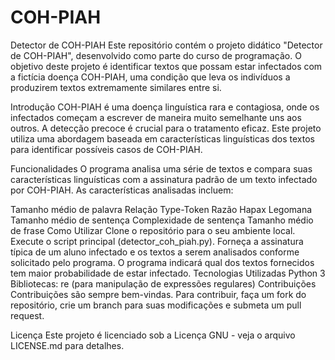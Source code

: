 # COH-PIAH
Detector de COH-PIAH
Este repositório contém o projeto didático "Detector de COH-PIAH", desenvolvido como parte do curso de programação. O objetivo deste projeto é identificar textos que possam estar infectados com a fictícia doença COH-PIAH, uma condição que leva os indivíduos a produzirem textos extremamente similares entre si.

Introdução
COH-PIAH é uma doença linguística rara e contagiosa, onde os infectados começam a escrever de maneira muito semelhante uns aos outros. A detecção precoce é crucial para o tratamento eficaz. Este projeto utiliza uma abordagem baseada em características linguísticas dos textos para identificar possíveis casos de COH-PIAH.

Funcionalidades
O programa analisa uma série de textos e compara suas características linguísticas com a assinatura padrão de um texto infectado por COH-PIAH. As características analisadas incluem:

Tamanho médio de palavra
Relação Type-Token
Razão Hapax Legomana
Tamanho médio de sentença
Complexidade de sentença
Tamanho médio de frase
Como Utilizar
Clone o repositório para o seu ambiente local.
Execute o script principal (detector_coh_piah.py).
Forneça a assinatura típica de um aluno infectado e os textos a serem analisados conforme solicitado pelo programa.
O programa indicará qual dos textos fornecidos tem maior probabilidade de estar infectado.
Tecnologias Utilizadas
Python 3
Bibliotecas: re (para manipulação de expressões regulares)
Contribuições
Contribuições são sempre bem-vindas. Para contribuir, faça um fork do repositório, crie um branch para suas modificações e submeta um pull request.

Licença
Este projeto é licenciado sob a Licença GNU - veja o arquivo LICENSE.md para detalhes.
